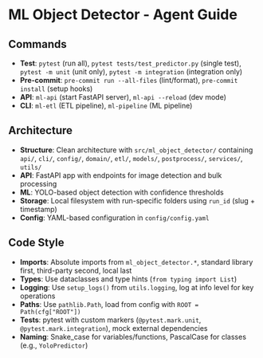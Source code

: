 # ML Object Detector - Agent Guide

## Commands
- **Test**: `pytest` (run all), `pytest tests/test_predictor.py` (single test), `pytest -m unit` (unit only), `pytest -m integration` (integration only)
- **Pre-commit**: `pre-commit run --all-files` (lint/format), `pre-commit install` (setup hooks)
- **API**: `ml-api` (start FastAPI server), `ml-api --reload` (dev mode)
- **CLI**: `ml-etl` (ETL pipeline), `ml-pipeline` (ML pipeline)

## Architecture
- **Structure**: Clean architecture with `src/ml_object_detector/` containing `api/`, `cli/`, `config/`, `domain/`, `etl/`, `models/`, `postprocess/`, `services/`, `utils/`
- **API**: FastAPI app with endpoints for image detection and bulk processing
- **ML**: YOLO-based object detection with confidence thresholds
- **Storage**: Local filesystem with run-specific folders using `run_id` (slug + timestamp)
- **Config**: YAML-based configuration in `config/config.yaml`

## Code Style
- **Imports**: Absolute imports from `ml_object_detector.*`, standard library first, third-party second, local last
- **Types**: Use dataclasses and type hints (`from typing import List`)
- **Logging**: Use `setup_logs()` from `utils.logging`, log at info level for key operations
- **Paths**: Use `pathlib.Path`, load from config with `ROOT = Path(cfg["ROOT"])`
- **Tests**: pytest with custom markers (`@pytest.mark.unit`, `@pytest.mark.integration`), mock external dependencies
- **Naming**: Snake_case for variables/functions, PascalCase for classes (e.g., `YoloPredictor`)
